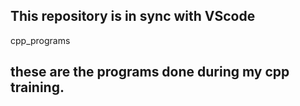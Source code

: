 ## This repository is in sync with VScode
cpp_programs
## these are the programs done during my cpp training.
